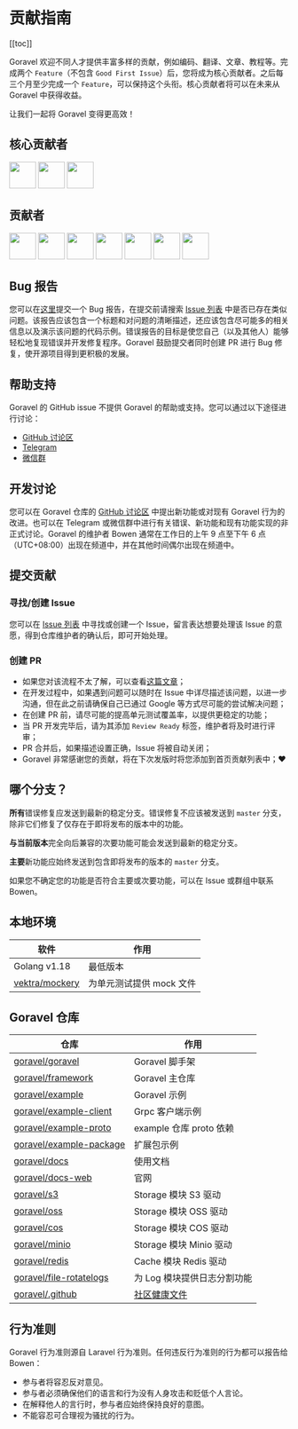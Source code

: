 # 贡献指南

[[toc]]

Goravel 欢迎不同人才提供丰富多样的贡献，例如编码、翻译、文章、教程等。完成两个 `Feature`（不包含 `Good First Issue`）后，您将成为核心贡献者。之后每三个月至少完成一个 `Feature`，可以保持这个头衔。核心贡献者将可以在未来从 Goravel 中获得收益。

让我们一起将 Goravel 变得更高效！

## 核心贡献者

<a href="https://github.com/hwbrzzl" target="_blank"><img src="https://avatars.githubusercontent.com/u/24771476?v=4" width="48" height="48"></a>
<a href="https://github.com/DevHaoZi" target="_blank"><img src="https://avatars.githubusercontent.com/u/115467771?v=4" width="48" height="48"></a>
<a href="https://github.com/kkumar-gcc" target="_blank"><img src="https://avatars.githubusercontent.com/u/84431594?v=4" width="48" height="48"></a>

## 贡献者

<a href="https://github.com/merouanekhalili" target="_blank"><img src="https://avatars.githubusercontent.com/u/1122628?v=4" width="48" height="48"></a>
<a href="https://github.com/hongyukeji" target="_blank"><img src="https://avatars.githubusercontent.com/u/23145983?v=4" width="48" height="48"></a>
<a href="https://github.com/sidshrivastav" target="_blank"><img src="https://avatars.githubusercontent.com/u/28773690?v=4" width="48" height="48"></a>
<a href="https://github.com/Juneezee" target="_blank"><img src="https://avatars.githubusercontent.com/u/20135478?v=4" width="48" height="48"></a>
<a href="https://github.com/dragoonchang" target="_blank"><img src="https://avatars.githubusercontent.com/u/1432336?v=4" width="48" height="48"></a>
<a href="https://github.com/dhanusaputra" target="_blank"><img src="https://avatars.githubusercontent.com/u/35093673?v=4" width="48" height="48"></a>
<a href="https://github.com/mauri870" target="_blank"><img src="https://avatars.githubusercontent.com/u/10168637?v=4" width="48" height="48"></a>

## Bug 报告

您可以在[这里](https://github.com/goravel/goravel/issues/new?assignees=&labels=%E2%98%A2%EF%B8%8F+Bug%2Cbug&projects=&template=bug_report.yml&title=%F0%9F%90%9B+%5BBug%5D+)提交一个 Bug 报告，在提交前请搜索 [Issue 列表](https://github.com/goravel/goravel/issues?q=is%3Aissue) 中是否已存在类似问题。该报告应该包含一个标题和对问题的清晰描述，还应该包含尽可能多的相关信息以及演示该问题的代码示例。错误报告的目标是使您自己（以及其他人）能够轻松地复现错误并开发修复程序。Goravel 鼓励提交者同时创建 PR 进行 Bug 修复，使开源项目得到更积极的发展。

## 帮助支持

Goravel 的 GitHub issue 不提供 Goravel 的帮助或支持。您可以通过以下途径进行讨论：

- [GitHub 讨论区](https://github.com/goravel/goravel/discussions)
- [Telegram](https://github.com/goravel/goravel/tree/master#group)
- [微信群](https://github.com/goravel/goravel/blob/master/README_zh.md#%E7%BE%A4%E7%BB%84)

## 开发讨论

您可以在 Goravel 仓库的 [GitHub 讨论区](https://github.com/goravel/goravel/discussions) 中提出新功能或对现有 Goravel 行为的改进。也可以在 Telegram 或微信群中进行有关错误、新功能和现有功能实现的非正式讨论。Goravel 的维护者 Bowen 通常在工作日的上午 9 点至下午 6 点（UTC+08:00）出现在频道中，并在其他时间偶尔出现在频道中。

## 提交贡献

### 寻找/创建 Issue

您可以在 [Issue 列表](https://github.com/goravel/goravel/issues) 中寻找或创建一个 Issue，留言表达想要处理该 Issue 的意愿，得到仓库维护者的确认后，即可开始处理。

### 创建 PR

- 如果您对该流程不太了解，可以查看[这篇文章](https://docs.github.com/en/get-started/quickstart/contributing-to-projects)；
- 在开发过程中，如果遇到问题可以随时在 Issue 中详尽描述该问题，以进一步沟通，但在此之前请确保自己已通过 Google 等方式尽可能的尝试解决问题；
- 在创建 PR 前，请尽可能的提高单元测试覆盖率，以提供更稳定的功能；
- 当 PR 开发完毕后，请为其添加 `Review Ready` 标签，维护者将及时进行评审；
- PR 合并后，如果描述设置正确，Issue 将被自动关闭；
- Goravel 非常感谢您的贡献，将在下次发版时将您添加到首页贡献列表中；❤️

## 哪个分支？

**所有**错误修复应发送到最新的稳定分支。错误修复不应该被发送到 `master` 分支，除非它们修复了仅存在于即将发布的版本中的功能。

**与当前版本**完全向后兼容的次要功能可能会发送到最新的稳定分支。

**主要**新功能应始终发送到包含即将发布的版本的 `master` 分支。

如果您不确定您的功能是否符合主要或次要功能，可以在 Issue 或群组中联系 Bowen。

## 本地环境

| 软件                                                      | 作用                      |
| -------------------------------------------------        | --------------            |
| Golang v1.18                                             | 最低版本                   |
| [vektra/mockery](https://github.com/vektra/mockery)      | 为单元测试提供 mock 文件     |

## Goravel 仓库

| 仓库                                                                    | 作用                   |
| -------------------------------------------------------                | --------------         |
| [goravel/goravel](https://github.com/goravel/goravel)                  | Goravel 脚手架          |
| [goravel/framework](https://github.com/goravel/framework)              | Goravel 主仓库          |
| [goravel/example](https://github.com/goravel/example)                  | Goravel 示例            |
| [goravel/example-client](https://github.com/goravel/example-client)    | Grpc 客户端示例          |
| [goravel/example-proto](https://github.com/goravel/example-proto)      | example 仓库 proto 依赖  |
| [goravel/example-package](https://github.com/goravel/example-package)  | 扩展包示例               |
| [goravel/docs](https://github.com/goravel/docs)                        | 使用文档                 |
| [goravel/docs-web](https://github.com/goravel/docs-web)                | 官网                    |
| [goravel/s3](https://github.com/goravel/s3)                            | Storage 模块 S3 驱动     |
| [goravel/oss](https://github.com/goravel/oss)                          | Storage 模块 OSS 驱动    |
| [goravel/cos](https://github.com/goravel/cos)                          | Storage 模块 COS 驱动    |
| [goravel/minio](https://github.com/goravel/minio)                      | Storage 模块 Minio 驱动  |
| [goravel/redis](https://github.com/goravel/redis)                      | Cache 模块 Redis 驱动    |
| [goravel/file-rotatelogs](https://github.com/goravel/file-rotatelogs)  | 为 Log 模块提供日志分割功能 |
| [goravel/.github](https://github.com/goravel/.github)                  | [社区健康文件](https://docs.github.com/en/communities/setting-up-your-project-for-healthy-contributions/creating-a-default-community-health-file)    |

## 行为准则

Goravel 行为准则源自 Laravel 行为准则。任何违反行为准则的行为都可以报告给 Bowen：

- 参与者将容忍反对意见。
- 参与者必须确保他们的语言和行为没有人身攻击和贬低个人言论。
- 在解释他人的言行时，参与者应始终保持良好的意图。
- 不能容忍可合理视为骚扰的行为。
